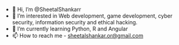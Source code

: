 - 👋 Hi, I’m @SheetalShankarr
- 👀 I’m interested in Web development, game development, cyber security, information security and ethical hacking.
- 🌱 I’m currently learning Python, R and Angular
- 📫 How to reach me - sheetalshankar.or@gmail.com

<!---
SheetalShankarr/SheetalShankarr is a ✨ special ✨ repository because its `README.md` (this file) appears on your GitHub profile.
You can click the Preview link to take a look at your changes.
--->
